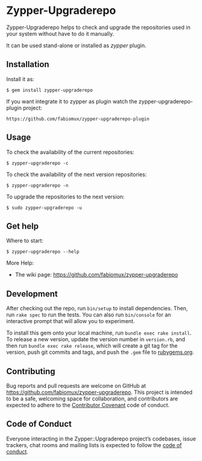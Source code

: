 # Zypper-Upgraderepo

Zypper-Upgraderepo helps to check and upgrade the repositories used in your system
without have to do it manually.

It can be used stand-alone or installed as _zypper_ plugin.

## Installation

Install it as:

    $ gem install zypper-upgraderepo

If you want integrate it to zypper as plugin watch the zypper-upgraderepo-plugin project:

    https://github.com/fabiomux/zypper-upgraderepo-plugin

## Usage

To check the availability of the current repositories:

    $ zypper-upgraderepo -c

To check the availability of the next version repositories:

    $ zypper-upgraderepo -n

To upgrade the repositories to the next version:

    $ sudo zypper-upgraderepo -u

## Get help

Where to start:

    $ zypper-upgraderepo --help

More Help:

- The wiki page: https://github.com/fabiomux/zypper-upgraderepo

## Development

After checking out the repo, run `bin/setup` to install dependencies. Then, run `rake spec` to run the tests. You can also run `bin/console` for an interactive prompt that will allow you to experiment.

To install this gem onto your local machine, run `bundle exec rake install`. To release a new version, update the version number in `version.rb`, and then run `bundle exec rake release`, which will create a git tag for the version, push git commits and tags, and push the `.gem` file to [rubygems.org](https://rubygems.org).

## Contributing

Bug reports and pull requests are welcome on GitHub at https://github.com/fabiomux/zypper-upgraderepo. This project is intended to be a safe, welcoming space for collaboration, and contributors are expected to adhere to the [Contributor Covenant](http://contributor-covenant.org) code of conduct.

## Code of Conduct

Everyone interacting in the Zypper::Upgraderepo project’s codebases, issue trackers, chat rooms and mailing lists is expected to follow the [code of conduct](https://github.com/fabiomux/zypper-upgraderepo/blob/master/CODE_OF_CONDUCT.md).
